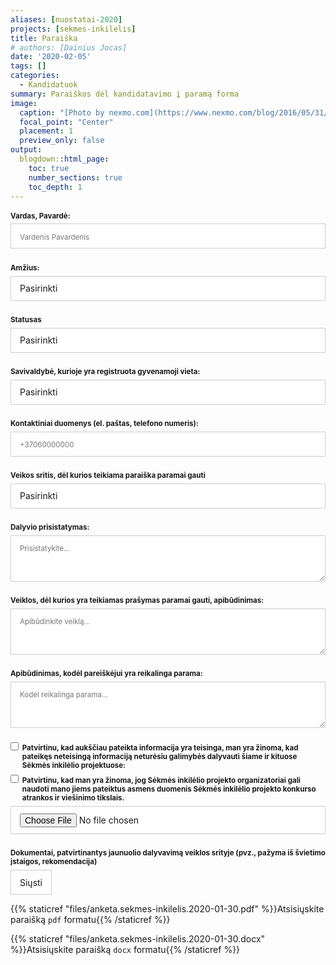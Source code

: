 ```yaml
---
aliases: [nuostatai-2020]
projects: [sekmes-inkilelis]
title: Paraiška
# authors: [Dainius Jocas]
date: '2020-02-05'
tags: []
categories:
  - Kandidatuok
summary: Paraiškos dėl kandidatavimo į paramą forma
image:
  caption: "[Photo by nexmo.com](https://www.nexmo.com/blog/2016/05/31/building-sms-google-sheets-application-aws-lambda-dr)"
  focal_point: "Center"
  placement: 1
  preview_only: false
output:
  blogdown::html_page:
    toc: true
    number_sections: true
    toc_depth: 1
---
```


<form id="fs-frm" name="survey-form" accept-charset="utf-8" method="post" data-netlify-recaptcha="true" netlify>
  <fieldset id="fs-frm-inputs">
    <label for="full-name">Vardas, Pavardė:</label>
    <input type="text" name="name" id="full-name" placeholder="Vardenis Pavardenis" required="true">
    <label for="amzius">Amžius:</label>
    <select name="amzius" id="amzius" required="true">
      <option value="Choose" selected="" disabled="">Pasirinkti</option>
      <option value="iki-14">Iki 14</option>
      <option value="nuo-14-iki-29">Nuo 14 iki 29</option>
    </select>
    <label for="statusas">Statusas</label>
    <select name="statusas" id="statusas" required="true">
      <option value="Choose" selected="" disabled="">Pasirinkti</option>
      <option value="moksleivis">Moksleivis</option>
      <option value="studentas">Studentas</option>
      <option value="kita">Kita</option>
    </select>
    <label for="savivaldybe">Savivaldybė, kurioje yra registruota gyvenamoji vieta:</label>
    <select name="savivaldybe" id="savivaldybe" required="true">
      <option value="Choose" selected="" disabled="">Pasirinkti</option>
      <option value="akmenės_rajono_savivaldybė">Akmenės rajono savivaldybė</option>
      <option value="alytaus_miesto_savivaldybė">Alytaus miesto savivaldybė</option>
      <option value="alytaus_rajono_savivaldybė">Alytaus rajono savivaldybė</option>
      <option value="anykščių_rajono_savivaldybė">Anykščių rajono savivaldybė</option>
      <option value="birštono_savivaldybė">Birštono savivaldybė</option>
      <option value="biržų_rajono_savivaldybė">Biržų rajono savivaldybė</option>
      <option value="druskininkų_savivaldybė">Druskininkų savivaldybė</option>
      <option value="elektrėnų_savivaldybė">Elektrėnų savivaldybė</option>
      <option value="ignalinos_rajono_savivaldybė">Ignalinos rajono savivaldybė</option>
      <option value="jonavos_rajono_savivaldybė">Jonavos rajono savivaldybė</option>
      <option value="joniškio_rajono_savivaldybė">Joniškio rajono savivaldybė</option>
      <option value="jurbarko_rajono_savivaldybė">Jurbarko rajono savivaldybė</option>
      <option value="kaišiadorių_rajono_savivaldybė">Kaišiadorių rajono savivaldybė</option>
      <option value="kalvarijos_savivaldybė">Kalvarijos savivaldybė</option>
      <option value="kauno_miesto_savivaldybė">Kauno miesto savivaldybė</option>
      <option value="kauno_rajono_savivaldybė">Kauno rajono savivaldybė</option>
      <option value="kazlų_rūdos_savivaldybė">Kazlų Rūdos savivaldybė</option>
      <option value="kėdainių_rajono_savivaldybė">Kėdainių rajono savivaldybė</option>
      <option value="kelmės_rajono_savivaldybė">Kelmės rajono savivaldybė</option>
      <option value="klaipėdos_miesto_savivaldybė">Klaipėdos miesto savivaldybė</option>
      <option value="klaipėdos_rajono_savivaldybė">Klaipėdos rajono savivaldybė</option>
      <option value="kretingos_rajono_savivaldybė">Kretingos rajono savivaldybė</option>
      <option value="kupiškio_rajono_savivaldybė">Kupiškio rajono savivaldybė</option>
      <option value="lazdijų_rajono_savivaldybė">Lazdijų rajono savivaldybė</option>
      <option value="marijampolės_savivaldybė">Marijampolės savivaldybė</option>
      <option value="mažeikių_rajono_savivaldybė">Mažeikių rajono savivaldybė</option>
      <option value="molėtų_rajono_savivaldybė">Molėtų rajono savivaldybė</option>
      <option value="neringos_savivaldybė">Neringos savivaldybė</option>
      <option value="pagėgių_savivaldybė">Pagėgių savivaldybė</option>
      <option value="pakruojo_rajono_savivaldybė">Pakruojo rajono savivaldybė</option>
      <option value="palangos_miesto_savivaldybė">Palangos miesto savivaldybė</option>
      <option value="panevėžio_miesto_savivaldybė">Panevėžio miesto savivaldybė</option>
      <option value="panevėžio_rajono_savivaldybė">Panevėžio rajono savivaldybė</option>
      <option value="pasvalio_rajono_savivaldybė">Pasvalio rajono savivaldybė</option>
      <option value="plungės_rajono_savivaldybė">Plungės rajono savivaldybė</option>
      <option value="prienų_rajono_savivaldybė">Prienų rajono savivaldybė</option>
      <option value="radviliškio_rajono_savivaldybė">Radviliškio rajono savivaldybė</option>
      <option value="raseinių_rajono_savivaldybė">Raseinių rajono savivaldybė</option>
      <option value="rietavo_savivaldybė">Rietavo savivaldybė</option>
      <option value="rokiškio_rajono_savivaldybė">Rokiškio rajono savivaldybė</option>
      <option value="skuodo_rajono_savivaldybė">Skuodo rajono savivaldybė</option>
      <option value="šakių_rajono_savivaldybė">Šakių rajono savivaldybė</option>
      <option value="šalčininkų_rajono_savivaldybė">Šalčininkų rajono savivaldybė</option>
      <option value="šiaulių_miesto_savivaldybė">Šiaulių miesto savivaldybė</option>
      <option value="šiaulių_rajono_savivaldybė">Šiaulių rajono savivaldybė</option>
      <option value="šilalės_rajono_savivaldybė">Šilalės rajono savivaldybė</option>
      <option value="šilutės_rajono_savivaldybė">Šilutės rajono savivaldybė</option>
      <option value="širvintų_rajono_savivaldybė">Širvintų rajono savivaldybė</option>
      <option value="švenčionių_rajono_savivaldybė">Švenčionių rajono savivaldybė</option>
      <option value="tauragės_rajono_savivaldybė">Tauragės rajono savivaldybė</option>
      <option value="telšių_rajono_savivaldybė">Telšių rajono savivaldybė</option>
      <option value="trakų_rajono_savivaldybė">Trakų rajono savivaldybė</option>
      <option value="ukmergės_rajono_savivaldybė">Ukmergės rajono savivaldybė</option>
      <option value="utenos_rajono_savivaldybė">Utenos rajono savivaldybė</option>
      <option value="varėnos_rajono_savivaldybė">Varėnos rajono savivaldybė</option>
      <option value="vilkaviškio_rajono_savivaldybė">Vilkaviškio rajono savivaldybė</option>
      <option value="vilniaus_miesto_savivaldybė">Vilniaus miesto savivaldybė</option>
      <option value="vilniaus_rajono_savivaldybė">Vilniaus rajono savivaldybė</option>
      <option value="visagino_savivaldybė">Visagino savivaldybė</option>
      <option value="zarasų_rajono_savivaldybė">Zarasų rajono savivaldybė</option>
    </select>
    <label for="email-address">Kontaktiniai duomenys (el. paštas, telefono numeris):</label>
    <input type="text" name="kontaktiniai-duomenys" id="kontaktiniai-duomenys" placeholder="+37060000000" required="true">
    <label for="veiklos-sritis">Veikos sritis, dėl kurios teikiama paraiška paramai gauti</label>
    <select name="veiklos-sritis" id="veiklos-sritis" required="true">
      <option value="Choose" selected="" disabled="">Pasirinkti</option>
      <option value="mokslas">Mokslas</option>
      <option value="inovacijos">Inovacijos</option>
      <option value="menas">Menas</option>
      <option value="sportas">Sportas</option>
      <option value="visuameniskumas">Visuomeniškumas</option>
      <option value="kita">Kita</option>
    </select>
    <label for="dalyvio-prisistatymas">Dalyvio prisistatymas:</label>
    <textarea rows="3" name="dalyvio-prisistatymas" id="dalyvio-prisistatymas" placeholder="Prisistatykite..." required="true"></textarea>
    <label for="veiklos-apibudinimas">Veiklos, dėl kurios yra teikiamas prašymas paramai gauti, apibūdinimas:</label>
    <textarea rows="3" name="veiklos-apibudinimas" id="veiklos-apibudinimas" placeholder="Apibūdinkite veiklą..." required="true"></textarea>
    <label for="kodel-reikalinga-parama">Apibūdinimas, kodėl pareiškėjui yra reikalinga parama:</label>
    <textarea rows="3" name="kodel-reikalinga-parama" id="kodel-reikalinga-parama" placeholder="Kodėl reikalinga parama..." required="true"></textarea>
    <label for="informacija-teisinga">
    <input type="checkbox" id="informacija-teisinga" name="informacija-teisinga" value="informacija-teisinga" />Patvirtinu, kad aukščiau pateikta informacija yra teisinga, man yra žinoma, kad pateikęs neteisingą informaciją neturėsiu galimybės dalyvauti šiame ir kituose Sėkmės inkilėlio projektuose:</label>
    <label for="susipazinau">
    <input type="checkbox" id="susipazinau" name="susipazinau" value="susipazinau" />Patvirtinu, kad man yra žinoma, jog Sėkmės inkilėlio projekto organizatoriai gali naudoti mano jiems pateiktus asmens duomenis Sėkmės inkilėlio projekto konkurso atrankos ir viešinimo tikslais.</label>
    <input type="file" id="dokumentai" name="dokumentai">
    <label for="veiklos-sritis">Dokumentai, patvirtinantys jaunuolio dalyvavimą veiklos srityje (pvz., pažyma iš švietimo įstaigos, rekomendacija)</label>
    <input type="hidden" name="_subject" id="email-subject" value="Sėkmės inkilėlio paraiška">
  </fieldset>

  <div data-netlify-recaptcha="true"></div>

  <input type="submit" value="Siųsti" />
</form>
<style>/* reset */
#fs-frm input,
#fs-frm select,
#fs-frm textarea,
#fs-frm fieldset,
#fs-frm optgroup,
#fs-frm label,
#fs-frm #card-element:disabled {
  font-family: inherit;
  font-size: 100%;
  color: inherit;
  border: none;
  border-radius: 0;
  display: block;
  width: 100%;
  padding: 0;
  margin: 0;
  -webkit-appearance: none;
  -moz-appearance: none;
}
#fs-frm label,
#fs-frm legend,
#fs-frm ::placeholder {
  font-size: .825em;
  margin-bottom: .5em;
  padding-top: .2em;
  display: flex;
  align-items: baseline;
}
/* border, padding, margin, width */
#fs-frm input,
#fs-frm select,
#fs-frm textarea,
#fs-frm #card-element {
  border: 1px solid rgba(0,0,0,0.2);
  background-color: rgba(255,255,255,0.9);
  padding: .75em 1em;
  margin-bottom: 1.5em;
}
#fs-frm input:focus,
#fs-frm select:focus,
#fs-frm textarea:focus {
  background-color: white;
  outline-style: solid;
  outline-width: thin;
  outline-color: gray;
  outline-offset: -1px;
}
#fs-frm [type="text"],
#fs-frm [type="email"] {
  width: 100%;
}
#fs-frm [type="button"],
#fs-frm [type="submit"],
#fs-frm [type="reset"] {
  width: auto;
  cursor: pointer;
  -webkit-appearance: button;
  -moz-appearance: button;
  appearance: button;
}
#fs-frm [type="button"]:focus,
#fs-frm [type="submit"]:focus,
#fs-frm [type="reset"]:focus {
  outline: none;
}
#fs-frm [type="submit"],
#fs-frm [type="reset"] {
  margin-bottom: 0;
}
#fs-frm select {
  text-transform: none;
}
<!-- #fs-frm [type="checkbox"] {
  -webkit-appearance: checkbox;
  -moz-appearance: checkbox;
  appearance: checkbox;
  display: inline-block;
  width: auto;
  margin: 0 .5em 0 0 !important;
} -->
#fs-frm [type="radio"] {
  -webkit-appearance: radio;
  -moz-appearance: radio;
  appearance: radio;
}
/* address, locale */
#fs-frm fieldset.locale input[name="city"],
#fs-frm fieldset.locale select[name="state"],
#fs-frm fieldset.locale input[name="postal-code"] {
  display: inline;
}
#fs-frm fieldset.locale input[name="city"] {
  width: 52%;
}
#fs-frm fieldset.locale select[name="state"],
#fs-frm fieldset.locale input[name="postal-code"] {
  width: 20%;
}
#fs-frm fieldset.locale input[name="city"],
#fs-frm fieldset.locale select[name="state"] {
  margin-right: 3%;
}
#fs-frm  label {
  font-weight: bolder;
}
</style>

{{% staticref "files/anketa.sekmes-inkilelis.2020-01-30.pdf" %}}Atsisiųskite paraišką `pdf` formatu{{% /staticref %}}

{{% staticref "files/anketa.sekmes-inkilelis.2020-01-30.docx" %}}Atsisiųskite paraišką `docx` formatu{{% /staticref %}}
